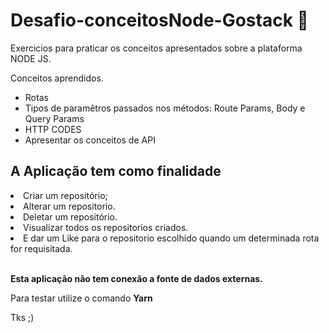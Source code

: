 # Desafio-conceitosNode-Gostack 🚀 

Exercicios para praticar os conceitos apresentados sobre a plataforma NODE JS.

Conceitos aprendidos.
- Rotas
- Tipos de paramêtros passados nos métodos: Route Params, Body e Query Params
- HTTP CODES
- Apresentar os conceitos de API


<h2> A Aplicação tem como finalidade</h2>
<li>Criar um repositório;</li>
<li>Alterar um repositorio.</li>
<li>Deletar um repositório.</li>
<li>Visualizar todos os repositorios criados.</li>
<li>E dar um Like para o repositorio escolhido quando um determinada rota for requisitada.</li>
</br>

<b>Esta aplicação não tem conexão a fonte de dados externas.</b>


Para testar utilize o comando <b>Yarn</b>

Tks ;)
